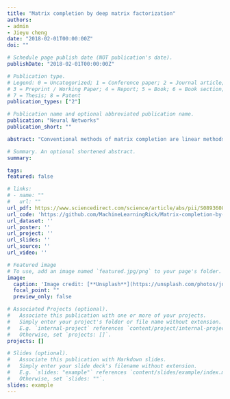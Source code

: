```yaml
---
title: "Matrix completion by deep matrix factorization"
authors:
- admin
- Jieyu cheng
date: "2018-02-01T00:00:00Z"
doi: ""

# Schedule page publish date (NOT publication's date).
publishDate: "2018-02-01T00:00:00Z"

# Publication type.
# Legend: 0 = Uncategorized; 1 = Conference paper; 2 = Journal article;
# 3 = Preprint / Working Paper; 4 = Report; 5 = Book; 6 = Book section;
# 7 = Thesis; 8 = Patent
publication_types: ["2"]

# Publication name and optional abbreviated publication name.
publication: "Neural Networks"
publication_short: ""

abstract: "Conventional methods of matrix completion are linear methods that are not effective in handling data of nonlinear structures. Recently a few researchers attempted to incorporate nonlinear techniques into matrix completion but there still exist considerable limitations. In this paper, a novel method called deep matrix factorization (DMF) is proposed for nonlinear matrix completion. Different from conventional matrix completion methods that are based on linear latent variable models, DMF is on the basis of a nonlinear latent variable model. DMF is formulated as a deep-structure neural network, in which the inputs are the low-dimensional unknown latent variables and the outputs are the partially observed variables. In DMF, the inputs and the parameters of the multilayer neural network are simultaneously optimized to minimize the reconstruction errors for the observed entries. Then the missing entries can be readily recovered by propagating the latent variables to the output layer. DMF is compared with state-of-the-art methods of linear and nonlinear matrix completion in the tasks of toy matrix completion, image inpainting and collaborative filtering. The experimental results verify that DMF is able to provide higher matrix completion accuracy than existing methods do and DMF is applicable to large matrices."

# Summary. An optional shortened abstract.
summary: 

tags:
featured: false

# links:
# - name: ""
#   url: ""
url_pdf: https://www.sciencedirect.com/science/article/abs/pii/S0893608017302502
url_code: 'https://github.com/MachineLearningRick/Matrix-completion-by-deep-matrix-factorization'
url_dataset: ''
url_poster: ''
url_project: ''
url_slides: ''
url_source: ''
url_video: ''

# Featured image
# To use, add an image named `featured.jpg/png` to your page's folder. 
image:
  caption: 'Image credit: [**Unsplash**](https://unsplash.com/photos/jdD8gXaTZsc)'
  focal_point: ""
  preview_only: false

# Associated Projects (optional).
#   Associate this publication with one or more of your projects.
#   Simply enter your project's folder or file name without extension.
#   E.g. `internal-project` references `content/project/internal-project/index.md`.
#   Otherwise, set `projects: []`.
projects: []

# Slides (optional).
#   Associate this publication with Markdown slides.
#   Simply enter your slide deck's filename without extension.
#   E.g. `slides: "example"` references `content/slides/example/index.md`.
#   Otherwise, set `slides: ""`.
slides: example
---
```


